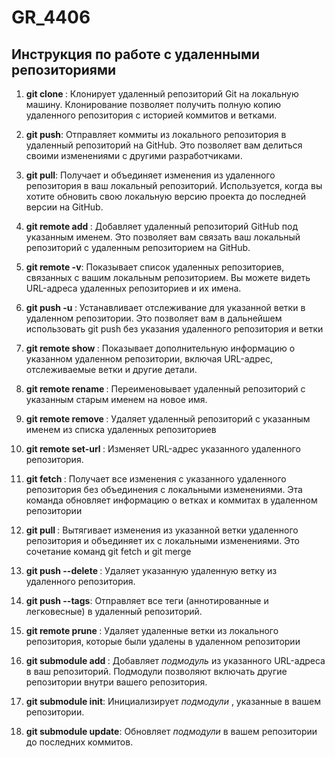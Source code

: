 # GR_4406
## Инструкция по работе с удаленными репозиториями

1. **git clone <URL>** : Клонирует удаленный репозиторий Git на локальную машину. Клонирование позволяет получить полную копию удаленного репозитория с историей коммитов и ветками.

2. **git push**: Отправляет коммиты из локального репозитория в удаленный репозиторий на GitHub. Это позволяет вам делиться своими изменениями с другими разработчиками.

3. **git pull**: Получает и объединяет изменения из удаленного репозитория в ваш локальный репозиторий. Используется, когда вы хотите обновить свою локальную версию проекта до последней версии на GitHub.

4. **git remote add <name> <URL>**: Добавляет удаленный репозиторий GitHub под указанным именем. Это позволяет вам связать ваш локальный репозиторий с удаленным репозиторием на GitHub.

5. **git remote -v**: Показывает список удаленных репозиториев, связанных с вашим локальным репозиторием. Вы можете видеть URL-адреса удаленных репозиториев и их имена.

6. **git push -u <remote> <branch>**: Устанавливает отслеживание для указанной ветки в удаленном репозитории. Это позволяет вам в дальнейшем использовать git push без указания удаленного репозитория и ветки

7. **git remote show <remote>**: Показывает дополнительную информацию о указанном удаленном репозитории, включая URL-адрес, отслеживаемые ветки и другие детали.

8. **git remote rename <old-name> <new-name>**: Переименовывает удаленный репозиторий с указанным старым именем на новое имя.

9. **git remote remove <name>**: Удаляет удаленный репозиторий с указанным именем из списка удаленных репозиториев

10. **git remote set-url <name> <new-url>**: Изменяет URL-адрес указанного удаленного репозитория.

11. **git fetch <remote>**: Получает все изменения с указанного удаленного репозитория без объединения с локальными изменениями. Эта команда обновляет информацию о ветках и коммитах в удаленном репозитории

12. **git pull <remote> <branch>**: Вытягивает изменения из указанной ветки удаленного репозитория и объединяет их с локальными изменениями. Это сочетание команд git fetch и git merge

13. **git push <remote> --delete <branch>**: Удаляет указанную удаленную ветку из удаленного репозитория.

14. **git push --tags**: Отправляет все теги (аннотированные и легковесные) в удаленный репозиторий.

15. **git remote prune <remote>**: Удаляет удаленные ветки из локального репозитория, которые были удалены в удаленном репозитории

16. **git submodule add <URL>**: Добавляет *подмодуль* из указанного URL-адреса в ваш репозиторий. Подмодули позволяют включать другие репозитории внутри вашего репозитория.

17. **git submodule init**: Инициализирует *подмодули* , указанные в вашем репозитории.

18. **git submodule update**: Обновляет *подмодули* в вашем репозитории до последних коммитов.